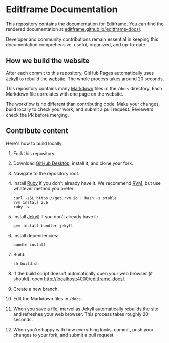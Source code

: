 # Editframe Documentation

This repository contains the documentation for Editframe. You can find the rendered documentation at [editframe.github.io/editframe-docs/](https://editframe.github.io/editframe-docs/).

Developer and community contributions remain essential in keeping this documentation comprehensive, useful, organized, and up-to-date.


## How we build the website

After each commit to this repository, GitHub Pages automatically uses [Jekyll](https://jekyllrb.com) to rebuild the [website](https://editframe.github.io/editframe-docs/). The whole process takes around 20 seconds.

This repository contains many [Markdown](https://guides.github.com/features/mastering-markdown/) files in the `/docs` directory. Each Markdown file correlates with one page on the website. 

The workflow is no different than contributing code. Make your changes, build locally to check your work, and submit a pull request. Reviewers check the PR before merging.


## Contribute content

Here's how to build locally:

1. Fork this repository.

1. Download [GitHub Desktop](https://desktop.github.com), install it, and clone your fork.

1. Navigate to the repository root.

1. Install [Ruby](https://www.ruby-lang.org/en/) if you don't already have it. We recommend [RVM](https://rvm.io/), but use whatever method you prefer:

   ```
   curl -sSL https://get.rvm.io | bash -s stable
   rvm install 2.6
   ruby -v
   ```

1. Install [Jekyll](https://jekyllrb.com/) if you don't already have it:

   ```
   gem install bundler jekyll
   ```

1. Install dependencies:

   ```
   bundle install
   ```

1. Build:

   ```
   sh build.sh
   ```

1. If the build script doesn't automatically open your web browser (it should), open [http://localhost:4000/editframe-docs/](http://localhost:4000/editframe-docs/).

1. Create a new branch.

1. Edit the Markdown files in `/docs`.

1. When you save a file, marvel as Jekyll automatically rebuilds the site and refreshes your web browser. This process takes roughly 20 seconds.

1. When you're happy with how everything looks, commit, push your changes to your fork, and submit a pull request.
